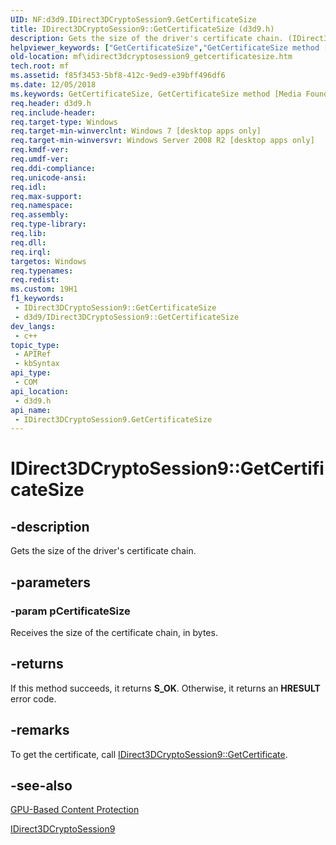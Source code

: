 ```yaml
---
UID: NF:d3d9.IDirect3DCryptoSession9.GetCertificateSize
title: IDirect3DCryptoSession9::GetCertificateSize (d3d9.h)
description: Gets the size of the driver's certificate chain. (IDirect3DCryptoSession9.GetCertificateSize)
helpviewer_keywords: ["GetCertificateSize","GetCertificateSize method [Media Foundation]","GetCertificateSize method [Media Foundation]","IDirect3DCryptoSession9 interface","IDirect3DCryptoSession9 interface [Media Foundation]","GetCertificateSize method","IDirect3DCryptoSession9.GetCertificateSize","IDirect3DCryptoSession9::GetCertificateSize","d3d9/IDirect3DCryptoSession9::GetCertificateSize","mf.idirect3dcryptosession9_getcertificatesize"]
old-location: mf\idirect3dcryptosession9_getcertificatesize.htm
tech.root: mf
ms.assetid: f85f3453-5bf8-412c-9ed9-e39bff496df6
ms.date: 12/05/2018
ms.keywords: GetCertificateSize, GetCertificateSize method [Media Foundation], GetCertificateSize method [Media Foundation],IDirect3DCryptoSession9 interface, IDirect3DCryptoSession9 interface [Media Foundation],GetCertificateSize method, IDirect3DCryptoSession9.GetCertificateSize, IDirect3DCryptoSession9::GetCertificateSize, d3d9/IDirect3DCryptoSession9::GetCertificateSize, mf.idirect3dcryptosession9_getcertificatesize
req.header: d3d9.h
req.include-header: 
req.target-type: Windows
req.target-min-winverclnt: Windows 7 [desktop apps only]
req.target-min-winversvr: Windows Server 2008 R2 [desktop apps only]
req.kmdf-ver: 
req.umdf-ver: 
req.ddi-compliance: 
req.unicode-ansi: 
req.idl: 
req.max-support: 
req.namespace: 
req.assembly: 
req.type-library: 
req.lib: 
req.dll: 
req.irql: 
targetos: Windows
req.typenames: 
req.redist: 
ms.custom: 19H1
f1_keywords:
 - IDirect3DCryptoSession9::GetCertificateSize
 - d3d9/IDirect3DCryptoSession9::GetCertificateSize
dev_langs:
 - c++
topic_type:
 - APIRef
 - kbSyntax
api_type:
 - COM
api_location:
 - d3d9.h
api_name:
 - IDirect3DCryptoSession9.GetCertificateSize
---
```


# IDirect3DCryptoSession9::GetCertificateSize


## -description

Gets the size of the driver's certificate chain.

## -parameters

### -param pCertificateSize

Receives the size of the certificate chain, in bytes.

## -returns

If this method succeeds, it returns <b>S_OK</b>. Otherwise, it returns an <b>HRESULT</b> error code.

## -remarks

To get the certificate, call <a href="/windows/desktop/api/d3d9/nf-d3d9-idirect3dcryptosession9-getcertificate">IDirect3DCryptoSession9::GetCertificate</a>.

## -see-also

<a href="/windows/desktop/medfound/gpu-based-content-protection">GPU-Based Content Protection</a>



<a href="/windows/desktop/api/d3d9/nn-d3d9-idirect3dcryptosession9">IDirect3DCryptoSession9</a>
